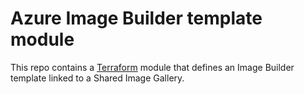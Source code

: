# Azure Image Builder template module

This repo contains a [Terraform](https://www.terraform.io/) module that defines an Image Builder template linked to a Shared Image Gallery. 